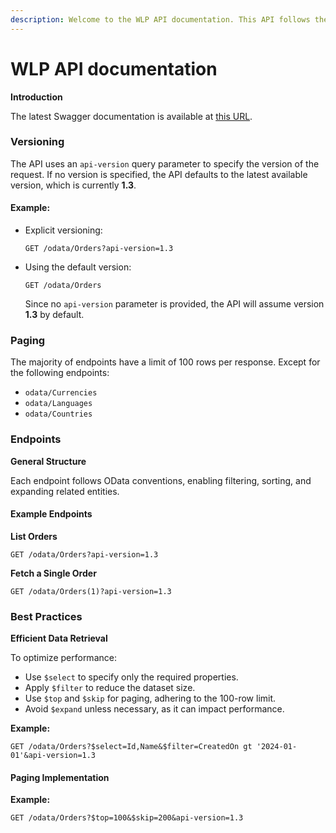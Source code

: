 ```yaml
---
description: Welcome to the WLP API documentation. This API follows the OData protocol.
---
```


# WLP API documentation

**Introduction**

The latest Swagger documentation is available at [this URL](https://wlp-dev2.dev.coreledger.net/api/swagger).

### Versioning

The API uses an `api-version` query parameter to specify the version of the request. If no version is specified, the API defaults to the latest available version, which is currently **1.3**.

#### Example:

*   Explicit versioning:

    ```http
    GET /odata/Orders?api-version=1.3
    ```
*   Using the default version:

    ```http
    GET /odata/Orders
    ```

    Since no `api-version` parameter is provided, the API will assume version **1.3** by default.

### Paging

The majority of endpoints have a limit of 100 rows per response. Except for the following endpoints:

* `odata/Currencies`
* `odata/Languages`
* `odata/Countries`

### Endpoints

**General Structure**

Each endpoint follows OData conventions, enabling filtering, sorting, and expanding related entities.

#### Example Endpoints

**List Orders**

```http
GET /odata/Orders?api-version=1.3
```

**Fetch a Single Order**

```http
GET /odata/Orders(1)?api-version=1.3
```

### Best Practices

**Efficient Data Retrieval**

To optimize performance:

* Use `$select` to specify only the required properties.
* Apply `$filter` to reduce the dataset size.
* Use `$top` and `$skip` for paging, adhering to the 100-row limit.
* Avoid `$expand` unless necessary, as it can impact performance.

**Example:**

```http
GET /odata/Orders?$select=Id,Name&$filter=CreatedOn gt '2024-01-01'&api-version=1.3
```

#### Paging Implementation

**Example:**

```http
GET /odata/Orders?$top=100&$skip=200&api-version=1.3
```
